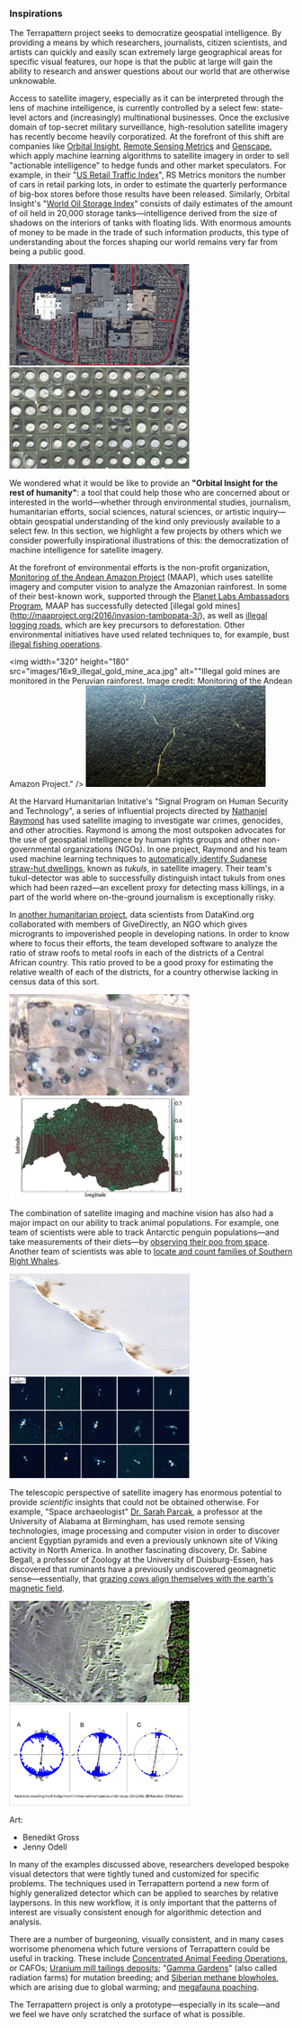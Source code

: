 ### Inspirations

The Terrapattern project seeks to democratize geospatial intelligence. By providing a means by which researchers, journalists, citizen scientists, and artists can quickly and easily scan extremely large geographical areas for specific visual features, our hope is that the public at large will gain the ability to research and answer questions about our world that are otherwise unknowable. 

Access to satellite imagery, especially as it can be interpreted through the lens of machine intelligence, is currently controlled by a select few: state-level actors and (increasingly) multinational businesses. Once the exclusive domain of top-secret military surveillance, high-resolution satellite imagery has recently become heavily corporatized. At the forefront of this shift are companies like [Orbital Insight](https://orbitalinsight.com/), [Remote Sensing Metrics](https://www.rsmetrics.com/) and [Genscape](http://www.genscape.com/), which apply machine learning algorithms to satellite imagery in order to sell "actionable intelligence" to hedge funds and other market speculators. For example, in their "[US Retail Traffic Index](https://orbitalinsight.com/solutions/us-retail-traffic-indices/)", RS Metrics monitors the number of cars in retail parking lots, in order to estimate the quarterly performance of big-box stores before those results have been released. Similarly, Orbital Insight's "[World Oil Storage Index](https://orbitalinsight.com/solutions/world-oil-storage-index/)" consists of daily estimates of the amount of oil held in 20,000 storage tanks&mdash;intelligence derived from the size of shadows on the interiors of tanks with floating lids. With enormous amounts of money to be made in the trade of such information products, this type of understanding about the forces shaping our world remains very far from being a public good.

<img width="320" height="180" src="images/16x9_parking_lots_astrium.jpg" alt=" Image credit: RS Metrics & Astrium" />
<img width="320" height="180" src="images/16x9_oil_tanks_orbital_insight.jpg" alt="Orbital Insight, Inc. measures the shadows on oil tanks with floating lids to estimate the size of a region's oil reserves. They then sell this information to hedge funds and other market speculators. Image credit: Orbital Insight." />

We wondered what it would be like to provide an **"Orbital Insight for the rest of humanity"**: a tool that could help those who are concerned about or interested in the world&mdash;whether through environmental studies, journalism, humanitarian efforts, social sciences, natural sciences, or artistic inquiry&mdash;obtain geospatial understanding of the kind only previously available to a select few. In this section, we highlight a few projects by others which we consider powerfully inspirational illustrations of this: the democratization of machine intelligence for satellite imagery.

At the forefront of environmental efforts is the non-profit organization, [Monitoring of the Andean Amazon Project](http://maaproject.org/en/) (MAAP), which uses satellite imagery and computer vision to analyze the Amazonian rainforest. In some of their best-known work, supported through the [Planet Labs Ambassadors Program](https://www.planet.com/impact/), MAAP has successfully detected [illegal gold mines] (http://maaproject.org/2016/invasion-tambopata-3/), as well as [illegal logging roads](http://maaproject.org/2015/maap18-logroads/), which are key precursors to deforestation. Other environmental initiatives have used related techniques to, for example, bust [illegal fishing operations](http://news.nationalgeographic.com/2015/06/150615-skytruth-pirate-fishing-illegal-big-data-ocean-conservation/).

<img width="320" height="180" src="images/16x9_illegal_gold_mine_aca.jpg" alt=""Illegal gold mines are monitored in the Peruvian rainforest. Image credit: Monitoring of the Andean Amazon Project." />
<img width="320" height="180" src="images/16x9_illegal_logging_roads_maap.jpg" alt="Aerial view of illegal logging roads in the Amazon rainforest. Image credit: Monitoring of the Andean Amazon Project." />

At the Harvard Humanitarian Initative's "Signal Program on Human Security and Technology", a series of influential projects directed by [Nathaniel Raymond](https://en.wikipedia.org/wiki/Nathaniel_Raymond) has used satellite imaging to investigate war crimes, genocides, and other atrocities. Raymond is among the most outspoken advocates for the use of geospatial intelligence by human rights groups and other non-governmental organizations (NGOs). In one project, Raymond and his team used machine learning techniques to [automatically identify Sudanese straw-hut dwellings](http://hhi.harvard.edu/sites/default/files/publications/siig_ii_burned_tukuls_3.pdf), known as *tukuls*, in satellite imagery. Their team's tukul-detector was able to successfully distinguish intact tukuls from ones which had been razed&mdash;an excellent proxy for detecting mass killings, in a part of the world where on-the-ground journalism is exceptionally risky.

In [another humanitarian project](http://krvarshney.github.io/pubs/AbelsonVS_kdd2014.pdf), data scientists from DataKind.org collaborated with members of GiveDirectly, an NGO which gives microgrants to impoverished people in developing nations. In order to know where to focus their efforts, the team developed software to analyze the ratio of straw roofs to metal roofs in each of the districts of a Central African country. This ratio proved to be a good proxy for estimating the relative wealth of each of the districts, for a country otherwise lacking in census data of this sort. 

<img width="320" height="180" src="images/16x9_tukul_detector_hhi.jpg" alt="Researchers can detect mass atrocities by identifying domestic dwellings, known as 'tukuls', that have been razed in South Sudan. Image credit: The Signal Program on Human Security and Technology at the Harvard Humanitarian Initiative." />
<img width="320" height="180" src="images/16x9_datakind.jpg" alt="Researcherss measure the ratio of metal to straw roofs as a proxy to understand the economic output of a given region." />

The combination of satellite imaging and machine vision has also had a major impact on our ability to track animal populations. For example, one team of scientists were able to track Antarctic penguin populations&mdash;and take measurements of their diets&mdash;by [observing their poo from space](http://www.bbc.com/earth/story/20141210-surprising-use-of-penguin-poo). Another team of scientists was able to [locate and count families of Southern Right Whales](http://journals.plos.org/plosone/article?id=10.1371/journal.pone.0088655). 

<img width="320" height="180" src="images/16x9_penguin_poop_digitalglobe.jpg" alt="Satellite views of penguin poop can help track wildlife populations and their diet. Image credit: DigitalGlobe/BAS." />
<img width="320" height="180" src="images/16x9_right_whales_fretwell.jpg" "Processed satellite images of southern right whales. Image credit: Peter Fretwell et al." />

The telescopic perspective of satellite imagery has enormous potential to provide *scientific* insights that could not be obtained otherwise.  For example, "Space archaeologist" [Dr. Sarah Parcak](http://www.wired.co.uk/magazine/archive/2014/12/start/scanning-the-past), a professor at the University of Alabama at Birmingham, has used remote sensing technologies, image processing and computer vision in order to discover ancient Egyptian pyramids and even a previously unknown site of Viking activity in North America. In another fascinating discovery, Dr. Sabine Begall, a professor of Zoology at the University of Duisburg-Essen, has discovered that ruminants have a previously undiscovered geomagnetic sense&mdash;essentially, that [grazing cows align themselves with the earth's magnetic field](http://www.pnas.org/content/early/2008/08/22/0803650105). 

<img width="320" height="180" src="images/16x9_parcak_space_archaeology_nasa.jpg" alt="'Space archaeologist' Sarah Parcak has discovered ancient Egyptian pyramids using satellite imagery and computer vision. Image credit: NASA" />
<img width="320" height="180" src="images/16x9_magnetic_deer_alignment_begall.png" alt="Examinations of cattle and deer from satellite images reveal that they align their body axes along the earth's magnetic field. Image credit: Begall et al." />

Art: 
* Benedikt Gross
* Jenny Odell


In many of the examples discussed above, researchers developed bespoke visual detectors that were tightly tuned and customized for specific problems. The techniques used in Terrapattern portend a new form of highly generalized detector which can be applied to searches by relative laypersons. In this new workflow, it is only important that the patterns of interest are visually consistent enough for algorithmic detection and analysis.

There are a number of burgeoning, visually consistent, and in many cases worrisome phenomena which future versions of Terrapattern could be useful in tracking. These include [Concentrated Animal Feeding Operations](http://www.wired.com/2013/09/mishka-henner-factory-farms/), or CAFOs; [Uranium mill tailings deposits](http://clui.org/ludb/site/ambrosia-lake-uranium-tailings-pile); "[Gamma Gardens](http://pruned.blogspot.com/2011/04/atomic-gardens.html)" (also called radiation farms) for mutation breeding; and [Siberian methane blowholes](http://news.nationalgeographic.com/news/2015/02/150227-siberia-mystery-holes-craters-pingos-methane-hydrates-science/), which are arising due to global warming; and [megafauna poaching](http://news.nationalgeographic.com/news/2014/08/140818-elephants-africa-poaching-cites-census/). 

The Terrapattern project is only a prototype&mdash;especially in its scale&mdash;and we feel we have only scratched the surface of what is possible. 